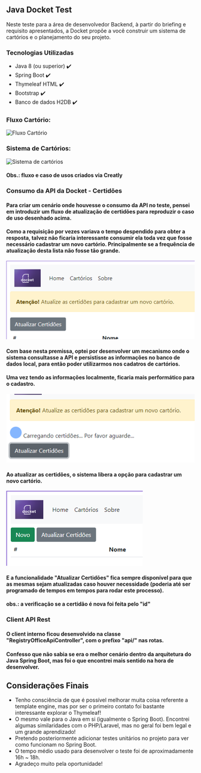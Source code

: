## Java Docket Test
Neste teste para a área de desenvolvedor Backend, à partir do briefing e requisito apresentados, a Docket propõe a você construir um sistema de cartórios e o planejamento do seu projeto.

### Tecnologias Utilizadas

- Java 8 (ou superior) ✔️
- Spring Boot ✔️
- Thymeleaf HTML ✔️
- Bootstrap ✔️
- Banco de dados H2DB ✔️

### Fluxo Cartório:
![Fluxo Cartório](https://user-images.githubusercontent.com/52874054/160034730-b8bec29c-5c3d-42f6-b504-331ad090db12.png)

### Sistema de Cartórios:
![Sistema de cartórios](https://user-images.githubusercontent.com/52874054/160034745-65779cb7-79a2-4d97-960c-d33cf0391800.png)

#### Obs.: fluxo e caso de usos criados via Creatly

### Consumo da API da Docket - Certidões
#### Para criar um cenário onde houvesse o consumo da API no teste, pensei em introduzir um fluxo de atualização de certidões para reproduzir o caso de uso desenhado acima. 
#### Como a requisição por vezes variava o tempo despendido para obter a resposta, talvez não ficaria interessante consumir ela toda vez que fosse necessário cadastrar um novo cartório. Principalmente se a frequência de atualização desta lista não fosse tão grande.

![img.png](img.png)
#### Com base nesta premissa, optei por desenvolver um mecanismo onde o sistema consultasse a API e persistisse as informações no banco de dados local, para então poder utilizarmos nos cadatros de cartórios.
#### Uma vez tendo as informações localmente, ficaria mais performático para o cadastro.
![img_2.png](img_2.png)

#### Ao atualizar as certidões, o sistema libera a opção para cadastrar um novo cartório.
![img_3.png](img_3.png)
#### E a funcionalidade "**Atualizar Certidões**" fica sempre disponível para que as mesmas sejam atualizadas caso houver necessidade (poderia até ser programado de tempos em tempos para rodar este processo).
#### obs.: a verificação se a certidão é nova foi feita pelo "id"

### Client API Rest
#### O client interno ficou desenvolvido na classe "RegistryOfficeApiController", com o prefixo "api/" nas rotas. 
#### Confesso que não sabia se era o melhor cenário dentro da arquitetura do Java Spring Boot, mas foi o que encontrei mais sentido na hora de desenvolver.

## Considerações Finais
- Tenho consciência de que é possível melhorar muita coisa referente a template engine, mas por ser o primeiro contato foi bastante interessante explorar o Thymeleaf!
- O mesmo vale para o Java em si (igualmente o Spring Boot). Encontrei algumas similaridades com o PHP/Laravel, mas no geral foi bem legal e um grande aprendizado!
- Pretendo posteriormente adicionar testes unitários no projeto para ver como funcionam no Spring Boot.
- O tempo médio usado para desenvolver o teste foi de aproximadamente 16h ~ 18h.
- Agradeço muito pela oportunidade!
